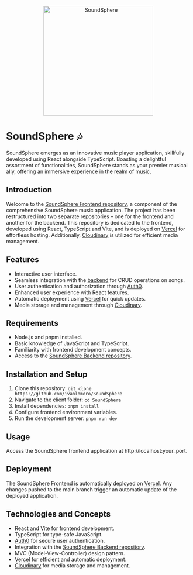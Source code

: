 <div align="center">
  <img src="https://res.cloudinary.com/dnmoqsjh7/image/upload/v1706093829/assets/iconoSound_rsuiny.jpg" alt="SoundSphere" width="300">
</div>

# SoundSphere 🎶

SoundSphere emerges as an innovative music player application, skillfully developed using React alongside TypeScript. Boasting a delightful assortment of functionalities, SoundSphere stands as your premier musical ally, offering an immersive experience in the realm of music.

## Introduction

Welcome to the [SoundSphere Frontend repository](https://github.com/ivanlomoro/SoundSphere), a component of the comprehensive SoundSphere music application. The project has been restructured into two separate repositories – one for the frontend and another for the backend. This repository is dedicated to the frontend, developed using React, TypeScript and Vite, and is deployed on [Vercel](https://vercel.com/) for effortless hosting. Additionally, [Cloudinary](https://cloudinary.com/) is utilized for efficient media management.

## Features

- Interactive user interface.
- Seamless integration with the [backend](https://github.com/SoundSphere23/SoundSphereBackend) for CRUD operations on songs.
- User authentication and authorization through [Auth0](https://auth0.com/).
- Enhanced user experience with React features.
- Automatic deployment using [Vercel](https://vercel.com/) for quick updates.
- Media storage and management through [Cloudinary](https://cloudinary.com/).

## Requirements

- Node.js and pnpm installed.
- Basic knowledge of JavaScript and TypeScript.
- Familiarity with frontend development concepts.
- Access to the [SoundSphere Backend repository](https://github.com/SoundSphere23/SoundSphereBackend).

## Installation and Setup

1. Clone this repository: `git clone https://github.com/ivanlomoro/SoundSphere`
2. Navigate to the client folder: `cd SoundSphere`
3. Install dependencies: `pnpm install`
4. Configure frontend environment variables.
5. Run the development server: `pnpm run dev`

## Usage

Access the SoundSphere frontend application at http://localhost:your_port.

## Deployment
The SoundSphere Frontend is automatically deployed on [Vercel](https://vercel.com/). Any changes pushed to the main branch trigger an automatic update of the deployed application.

## Technologies and Concepts

- React and Vite for frontend development.
- TypeScript for type-safe JavaScript.
- [Auth0](https://auth0.com/) for secure user authentication.
- Integration with the [SoundSphere Backend repository](https://github.com/SoundSphere23/SoundSphereBackend).
- MVC (Model-View-Controller) design pattern.
- [Vercel](https://vercel.com/) for efficient and automatic deployment.
- [Cloudinary](https://cloudinary.com/) for media storage and management.
